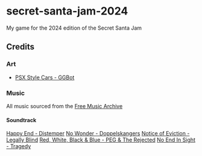 # secret-santa-jam-2024
My game for the 2024 edition of the Secret Santa Jam

## Credits

### Art

- [PSX Style Cars - GGBot](https://ggbot.itch.io/psx-style-cars)

### Music

All music sourced from the [Free Music Archive](https://freemusicarchive.org/)

#### Soundtrack

[Happy End - Distemper](https://freemusicarchive.org/music/Distemper/My_Underground/11_-_Distemper_-_Happy_end/)
[No Wonder - Doppelskangers](https://freemusicarchive.org/music/Doppelskangers/Shamoflage/Doppelskangers_-_Shamoflage_-_09_No_Wonder/)
[Notice of Eviction - Legally Blind](https://freemusicarchive.org/music/Legally_Blind/Legally_Blind/04_-_Notice_of_Eviction/)
[Red, White, Black & Blue - PEG & The Rejected](https://freemusicarchive.org/music/PEG__The_Rejected/2nd_Set/Red_White_Black__Blue/)
[No End In Sight - Tragedy](https://freemusicarchive.org/music/Tragedy/Tragedy_Live_on_KBOO/No_End_In_Sight/)